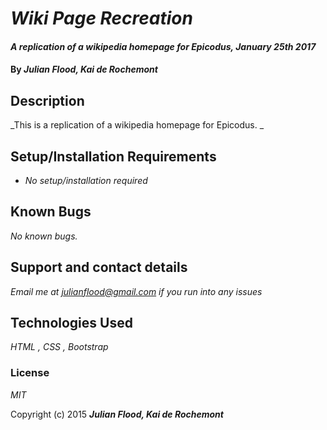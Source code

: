 # _Wiki Page Recreation_

#### _A replication of a wikipedia homepage for Epicodus, January 25th 2017_

#### By _**Julian Flood, Kai de Rochemont**_

## Description

_This is a replication of a wikipedia homepage for Epicodus. _

## Setup/Installation Requirements

* _No setup/installation required_


## Known Bugs

_No known bugs._

## Support and contact details

_Email me at julianflood@gmail.com if you run into any issues_

## Technologies Used

_HTML , CSS , Bootstrap_

### License

*MIT*

Copyright (c) 2015 **_Julian Flood, Kai de Rochemont_**
